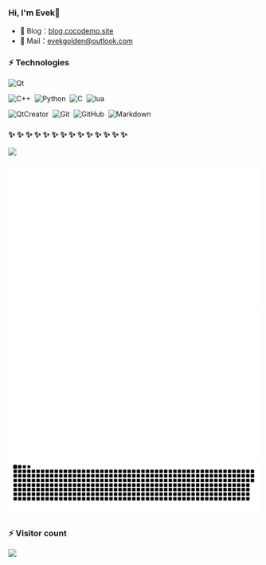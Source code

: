 ### Hi, I'm Evek👋

- 🏡 Blog：<a href="https://blog.cocodemo.site/" target="_blank">blog.cocodemo.site</a>
- 💬 Mail：[evekgolden@outlook.com](evekgolden@outlook.com)

### ⚡ Technologies  
![Qt](https://img.shields.io/badge/Qt-24292e?style=flat-square&logo=Qt&labelColor=24292e&color=474d56)&nbsp;

![C++](https://img.shields.io/badge/language-c%2B%2B-%23F34B7D)&nbsp;
![Python](https://img.shields.io/badge/Language-Python-yellow)&nbsp;
![C](https://img.shields.io/badge/Language-C-pink)&nbsp;
![lua](https://img.shields.io/badge/Language-lua-blue)&nbsp;

![QtCreator](https://img.shields.io/badge/QtCreator-24292e?style=flat-square&logo=Qt)&nbsp;
![Git](https://img.shields.io/badge/Git-24292e?style=flat-square&logo=git)&nbsp;
![GitHub](https://img.shields.io/badge/GitHub-24292e?style=flat-square&logo=github)&nbsp;
![Markdown](https://img.shields.io/badge/Markdown-24292e?style=flat-square&logo=markdown)&nbsp;

###  ✨ ✨ ✨ ✨ ✨ ✨ ✨ ✨ ✨ ✨ ✨ ✨ ✨ ✨ 

![](https://github-readme-stats-eight-theta.vercel.app/api?username=evekgolden&hide_border=true&show_icons=true&theme=bear&include_all_commits=true&count_private=true)

![](https://raw.githubusercontent.com/evekgolden/github-stats-transparent/output/generated/overview.svg)
![](https://raw.githubusercontent.com/evekgolden/github-stats-transparent/output/generated/languages.svg)
![](https://raw.githubusercontent.com/evekgolden/evekgolden/output/github-contribution-grid-snake-dark.svg)
### ⚡ Visitor count
![](https://profile-counter.glitch.me/evekgolden/count.svg)
